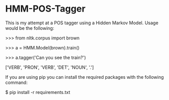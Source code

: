 <h1>HMM-POS-Tagger</h1>


This is my attempt at a POS tagger using a Hidden Markov Model. Usage would be the following:

<p> >>> from nltk.corpus import brown </p>
<p> >>> a = HMM.Model(brown).train() </p>
<p> >>> a.tagger('Can you see the train?')</p>

['VERB', 'PRON', 'VERB', 'DET', 'NOUN', '.']

<p>If you are using pip you can install the required packages with the following command:</p>
<p>$ pip install -r requirements.txt</p>

